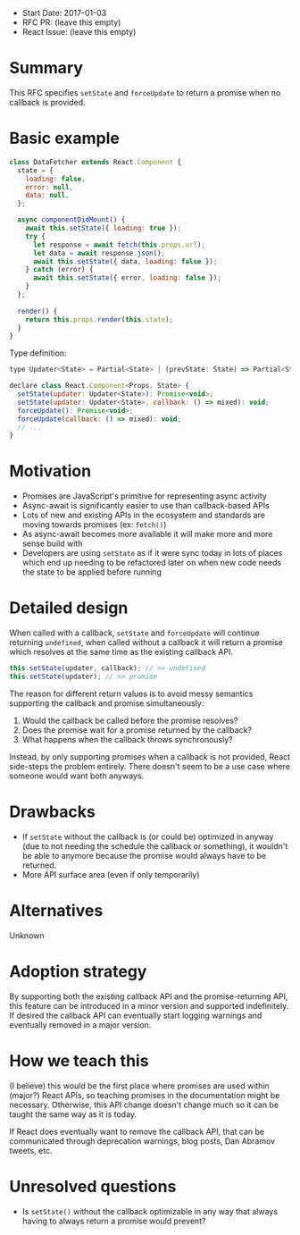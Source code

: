 - Start Date: 2017-01-03
- RFC PR: (leave this empty)
- React Issue: (leave this empty)

# Summary

This RFC specifies `setState` and `forceUpdate` to return a promise when no
callback is provided.

# Basic example

```js
class DataFetcher extends React.Component {
  state = {
    loading: false,
    error: null,
    data: null,
  };

  async componentDidMount() {
    await this.setState({ loading: true });
    try {
      let response = await fetch(this.props.url);
      let data = await response.json();
      await this.setState({ data, loading: false });
    } catch (error) {
      await this.setState({ error, loading: false });
    }
  };
  
  render() {
    return this.props.render(this.state);
  }
}
```

Type definition:

```js
type Updater<State> = Partial<State> | (prevState: State) => Partial<State>;

declare class React.Component<Props, State> {
  setState(updater: Updater<State>): Promise<void>;
  setState(updater: Updater<State>, callback: () => mixed): void;
  forceUpdate(): Promise<void>;
  forceUpdate(callback: () => mixed): void;
  // ...
}
```

# Motivation

- Promises are JavaScript's primitive for representing async activity
- Async-await is significantly easier to use than callback-based APIs
- Lots of new and existing APIs in the ecosystem and standards are moving towards
  promises (ex: `fetch()`)
- As async-await becomes more available it will make more and more sense build with
- Developers are using `setState` as if it were sync today in lots of places which
  end up needing to be refactored later on when new code needs the state to be applied before running

# Detailed design

When called with a callback, `setState` and `forceUpdate` will continue returning
`undefined`, when called without a callback it will return a promise which resolves
at the same time as the existing callback API.

```js
this.setState(updater, callback); // >> undefined
this.setState(updater); // >> promise
```

The reason for different return values is to avoid messy semantics supporting
the callback and promise simultaneously:

1. Would the callback be called before the promise resolves?
2. Does the promise wait for a promise returned by the callback?
3. What happens when the callback throws synchronously?

Instead, by only supporting promises when a callback is not provided, React
side-steps the problem entirely. There doesn't seem to be a use case where someone
would want both anyways.

# Drawbacks

- If `setState` without the callback is (or could be) optimized in anyway (due to not
  needing the schedule the callback or something), it wouldn't be able to anymore because
  the promise would always have to be returned.
- More API surface area (even if only temporarily)

# Alternatives

Unknown

# Adoption strategy

By supporting both the existing callback API and the promise-returning API, this
feature can be introduced in a minor version and supported indefinitely. If desired
the callback API can eventually start logging warnings and eventually removed in a
major version.

# How we teach this

(I believe) this would be the first place where promises are used within (major?)
React APIs, so teaching promises in the documentation might be necessary. Otherwise,
this API change doesn't change much so it can be taught the same way as it is today.

If React does eventually want to remove the callback API, that can be communicated
through deprecation warnings, blog posts, Dan Abramov tweets, etc.

# Unresolved questions

- Is `setState()` without the callback optimizable in any way that always having to
  always return a promise would prevent?
